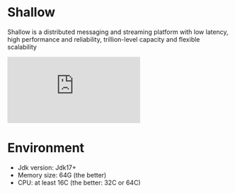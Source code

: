 # Shallow

Shallow is a distributed messaging and streaming platform with low latency, high performance and reliability, trillion-level capacity and flexible scalability

![image](https://github.com/shallow-rs/shallow/blob/develop/doc/infra.pdf)

# Environment

- Jdk version: Jdk17+
- Memory size: 64G (the better)
- CPU:  at least 16C (the better: 32C or 64C)
